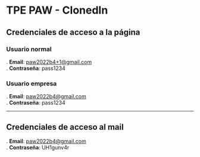 # TPE PAW - ClonedIn

## Credenciales de acceso a la página

### Usuario normal
. **Email**: paw2022b4+1@gmail.com
<br>
. **Contraseña**: pass1234

### Usuario empresa
. **Email**: paw2022b4@gmail.com
<br>
. **Contraseña**: pass1234


---


## Credenciales de acceso al mail

. **Email**: paw2022b4@gmail.com
<br>
. **Contraseña**: UH1gunv4r